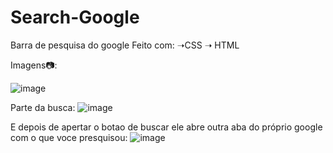 # Search-Google

Barra de pesquisa do google
Feito com: ➝CSS ➝ HTML

Imagens📷:

![image](https://user-images.githubusercontent.com/98463307/221674142-94dd16ae-ba58-4c60-9e31-746e45fa3379.png)


Parte da busca:
![image](https://user-images.githubusercontent.com/98463307/221674426-a7106ef8-2a07-4bb3-8b3e-9da9ae9c2ac2.png)


E depois de apertar o botao de buscar ele abre outra aba do próprio google com o que voce presquisou:
![image](https://user-images.githubusercontent.com/98463307/221674856-fc9e10ad-7fa3-45b0-b317-a9526c582c3c.png)
